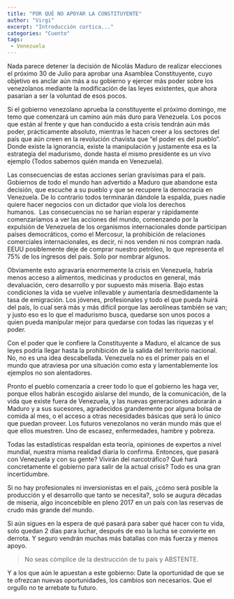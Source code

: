 ```yaml
---
title: "POR QUÉ NO APOYAR LA CONSTITUYENTE"
author: "Virgi"
excerpt: "Introducción cortica..."
categories: "Cuento"
tags: 
 - Venezuela
---
```


Nada parece detener la decisión de Nicolás Maduro de realizar elecciones el próximo 30 de Julio para aprobar una Asamblea Constituyente, cuyo objetivo es anclar aún más a su gobierno y ejercer más poder sobre los venezolanos mediante la modificación de las leyes existentes, que ahora pasarían a ser la voluntad de esos pocos.

Si el gobierno venezolano aprueba la constituyente el próximo domingo, me temo que comenzará un camino aún más duro para Venezuela. Los pocos que están al frente y que han conducido a esta crisis tendrán aún más poder, prácticamente absoluto, mientras le hacen creer a los sectores del país que aún creen en la revolución chavista que “el poder es del pueblo”. Donde existe la ignorancia, existe la manipulación y justamente esa es la estrategia del madurismo, donde hasta el mismo presidente es un vivo ejemplo (Todos sabemos quién manda en Venezuela).

Las consecuencias de estas acciones serían gravísimas para el país. Gobiernos de todo el mundo han advertido a Maduro que abandone esta decisión, que escuche a su pueblo y que se recupere la democracia en Venezuela. De lo contrario todos terminarán dándole la espalda, pues nadie quiere hacer negocios con un dictador que viola los derechos humanos.  Las consecuencias no se harían esperar y rápidamente comenzaríamos a ver las acciones del mundo, comenzando por la expulsión de Venezuela de los organismos internacionales donde participan países democráticos, como el Mercosur, la prohibición de relaciones comerciales internacionales, es decir, ni nos venden ni nos compran nada. EEUU posiblemente deje de comprar nuestro petróleo, lo que representa el 75% de los ingresos del país. Solo por nombrar algunos.

Obviamente esto agravaría enormemente la crisis en Venezuela, habría menos acceso a alimentos, medicinas y productos en general, más devaluación, cero desarrollo y por supuesto más miseria. Bajo estas condiciones la vida se vuelve inllevable y aumentaría desmedidamente la tasa de emigración. Los jóvenes, profesionales y todo el que pueda huirá del país, lo cual será más y más difícil porque las aerolíneas también se van; y justo eso es lo que el madurismo busca, quedarse son unos pocos a quien pueda manipular mejor para quedarse con todas las riquezas y el poder.

Con el poder que le confiere la Constituyente a Maduro, el alcance de sus leyes podría llegar hasta la prohibición de la salida del territorio nacional. No, no es una idea descabellada. Venezuela no es el primer país en el mundo que atraviesa por una situación como esta y lamentablemente los ejemplos no son alentadores.

Pronto el pueblo comenzaría a creer todo lo que el gobierno les haga ver, porque ellos habrán escogido aislarse del mundo, de la comunicación, de la vida que existe fuera de Venezuela, y las nuevas generaciones adorarán a Maduro y a sus sucesores, agradecidos grandemente por alguna bolsa de comida al mes, o el acceso a otras necesidades básicas que será lo único que puedan proveer. Los futuros venezolanos no verán mundo más que el que ellos muestren. Uno de escasez, enfermedades, hambre y pobreza.


Todas las estadísticas respaldan esta teoría, opiniones de expertos a nivel mundial, nuestra misma realidad diaria lo confirma. Entonces, que pasará con Venezuela y con su gente? Vivirán del narcotráfico? Qué hará concretamente el gobierno para salir de la actual crisis? Todo es una gran incertidumbre. 

Si no hay profesionales ni inversionistas en el país, ¿cómo será posible la producción y el desarrollo que tanto se necesita?, solo se augura décadas de miseria, algo inconcebible en pleno 2017 en un país con las reservas de crudo más grande del mundo.

Si aún sigues en la espera de qué pasará para saber qué hacer con tu vida, solo quedan 2 días para luchar, después de eso la lucha se convierte en derrota. Y seguro vendrán muchas más batallas con más fuerza y menos apoyo.

> No seas cómplice de la destrucción de tu país y ABSTENTE.

Y a los que aún le apuestan a este gobierno: Date la oportunidad de que se te ofrezcan nuevas oportunidades, los cambios son necesarios. Que el orgullo no te arrebate tu futuro.